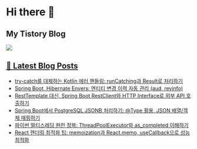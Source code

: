 # Hi there 👋

## My Tistory Blog

<p>
    <a href="https://kylo8.tistory.com"><img src="https://img.shields.io/badge/Tistory-000000?style=flat-square&logo=Tistory&logoColor=white"/>
</p>

## 📕 Latest Blog Posts

<ul><li><a href='https://kylo8.tistory.com/entry/try-catch%EB%A5%BC-%EB%8C%80%EC%B2%B4%ED%95%98%EB%8A%94-Kotlin-%EC%97%90%EB%9F%AC-%ED%95%B8%EB%93%A4%EB%A7%81-runCatching%EA%B3%BC-Result%EB%A1%9C-%EC%B2%98%EB%A6%AC%ED%95%98%EA%B8%B0' target='_blank'>try-catch를 대체하는 Kotlin 에러 핸들링: runCatching과 Result로 처리하기</a></li><li><a href='https://kylo8.tistory.com/entry/Spring-Boot-Hibernate-Envers-%EC%97%94%ED%8B%B0%ED%8B%B0-%EB%B3%80%EA%B2%BD-%EC%9D%B4%EB%A0%A5-%EC%9E%90%EB%8F%99-%EA%B4%80%EB%A6%AC-aud-revinfo' target='_blank'>Spring Boot, Hibernate Envers: 엔티티 변경 이력 자동 관리 (aud, revinfo)</a></li><li><a href='https://kylo8.tistory.com/entry/RestTemplate-%EB%8C%80%EC%8B%A0-Spring-Boot-RestClient%EC%99%80-HTTP-Interface%EB%A1%9C-%EC%99%B8%EB%B6%80-API-%ED%98%B8%EC%B6%9C%ED%95%98%EA%B8%B0' target='_blank'>RestTemplate 대신, Spring Boot RestClient와 HTTP Interface로 외부 API 호출하기</a></li><li><a href='https://kylo8.tistory.com/entry/Spring-Boot%EC%97%90%EC%84%9C-PostgreSQL-JSONB-%EC%B2%98%EB%A6%AC%ED%95%98%EA%B8%B0-Type-%ED%99%9C%EC%9A%A9-JSON-%EB%B0%B0%EC%97%B4%EA%B0%9D%EC%B2%B4-%EB%A7%A4%ED%95%91%ED%95%98%EA%B8%B0' target='_blank'>Spring Boot에서 PostgreSQL JSONB 처리하기: @Type 활용, JSON 배열/객체 매핑하기</a></li><li><a href='https://kylo8.tistory.com/entry/%ED%8C%8C%EC%9D%B4%EC%8D%AC-%EB%A9%80%ED%8B%B0%EC%8A%A4%EB%A0%88%EB%94%A9-%EC%99%84%EC%A0%84-%EC%A0%95%EB%B3%B5-ThreadPoolExecutor%EC%99%80-ascompleted-%EC%9D%B4%ED%95%B4%ED%95%98%EA%B8%B0' target='_blank'>파이썬 멀티스레딩 완전 정복: ThreadPoolExecutor와 as_completed 이해하기</a></li><li><a href='https://kylo8.tistory.com/entry/React-%EB%A0%8C%EB%8D%94%EB%A7%81-%EC%B5%9C%EC%A0%81%ED%99%94-%ED%8C%81-memoization%EA%B3%BC-Reactmemo-useCallback%EC%9C%BC%EB%A1%9C-%EC%84%B1%EB%8A%A5-%EC%B5%9C%EC%A0%81%ED%99%94' target='_blank'>React 렌더링 최적화 팁: memoization과 React.memo, useCallback으로 성능 최적화</a></li></ul>